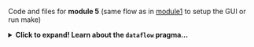 Code and files for **module 5** (same flow as in [module1](../module1_baseline) to setup the GUI or run make)

<details>
  <summary><b>Click to expand! Learn about the <code>dataflow</code> pragma...</b></summary>
  
  he DATAFLOW pragma enables task-level pipelining, allowing functions and loops to overlap in their operation, increasing the concurrency of the register transfer level (RTL) implementation, and increasing the overall throughput of the design.

All operations are performed sequentially in a C description. In the absence of any directives that limit resources (such as pragma HLS allocation), the Vivado High-Level Synthesis (HLS) tool seeks to minimize latency and improve concurrency. However, data dependencies can limit this. For example, functions or loops that access arrays must finish all read/write accesses to the arrays before they complete. This prevents the next function or loop that consumes the data from starting operation. The DATAFLOW optimization enables the operations in a function or loop to start operation before the previous function or loop completes all its operations. 

When the DATAFLOW pragma is specified, the HLS tool analyzes the dataflow between sequential functions or loops and creates channels (based on ping pong RAMs or FIFOs) that allow consumer functions or loops to start operation before the producer functions or loops have completed. This allows functions or loops to operate in parallel, which decreases latency and improves the throughput of the RTL.

If no initiation interval (number of cycles between the start of one function or loop and the next) is specified, the HLS tool attempts to minimize the initiation interval and start operation as soon as data is available.

TIP: The config_dataflow command specifies the default memory channel and FIFO depth used in dataflow optimization. Refer to the config_dataflow command in the Vivado Design Suite User Guide: High-Level Synthesis (UG902) for more information.
For the DATAFLOW optimization to work, the data must flow through the design from one task to the next. The following coding styles prevent the HLS tool from performing the DATAFLOW optimization:

   + Single-producer-consumer violations
   + Bypassing tasks
   + Feedback between tasks
   + Conditional execution of tasks
   + Loops with multiple exit conditions

**IMPORTANT**: If any of these coding styles are present, the HLS tool issues a message and does not perform DATAFLOW optimization.

You can use the STABLE pragma to mark variables within DATAFLOW regions to be stable to avoid concurrent read or write of variables.

Finally, the DATAFLOW optimization has no hierarchical implementation. If a sub-function or loop contains additional tasks that might benefit from the optimization, you must apply the optimization to the loop, the sub-function, or inline the sub-function.

**Syntax**

Place the pragma in the C source within the boundaries of the region, function, or loop.

```cpp
#pragma HLS dataflow
```

**Example**

Specifies DATAFLOW optimization within the loop wr_loop_j.

```cpp
wr_loop_j: for (int j = 0; j < TILE_PER_ROW; ++j) {
#pragma HLS DATAFLOW
   wr_buf_loop_m: for (int m = 0; m < HEIGHT; ++m) {
      wr_buf_loop_n: for (int n = 0; n < WIDTH; ++n) {
      #pragma HLS PIPELINE
      // should burst WIDTH in WORD beat
         outFifo >> tile[m][n];
      }
   }
   wr_loop_m: for (int m = 0; m < HEIGHT; ++m) {
      wr_loop_n: for (int n = 0; n < WIDTH; ++n) {
      #pragma HLS PIPELINE
         outx[HEIGHT*TILE_PER_ROW*WIDTH*i+TILE_PER_ROW*WIDTH*m+WIDTH*j+n] = tile[m][n];
      }
   }
}
```
      
</details>
